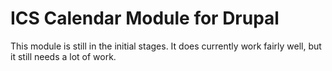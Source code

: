 ICS Calendar Module for Drupal
===================

This module is still in the initial stages. It does currently work fairly well, but it still needs a lot of work. 


